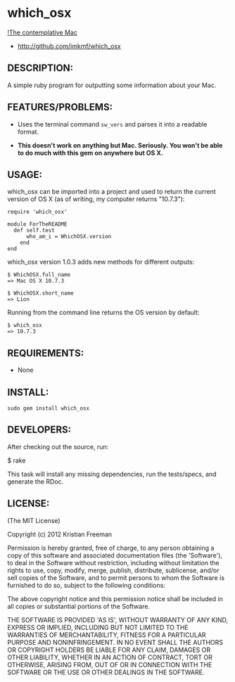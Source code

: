 # which_osx

[!The contemplative Mac](http://i.imgur.com/RNIc8.png)

- http://github.com/imkmf/which_osx

## DESCRIPTION:

A simple ruby program for outputting some information about your Mac.

## FEATURES/PROBLEMS:

- Uses the terminal command `sw_vers` and parses it into a readable format.

- **This doesn't work on anything but Mac. Seriously. You won't be able to do much with this gem on anywhere but OS X.**

## USAGE:

which_osx can be imported into a project and used to return the current version of OS X (as of writing, my computer returns "10.7.3"):

    require 'which_osx'

    module ForTheREADME
      def self.test
          who_am_i = WhichOSX.version
        end
    end

which_osx version 1.0.3 adds new methods for different outputs:

    $ WhichOSX.full_name
    => Mac OS X 10.7.3

    $ WhichOSX.short_name
    => Lion

Running from the command line returns the OS version by default:

    $ which_osx   
    => 10.7.3

## REQUIREMENTS:

- None

## INSTALL:

    sudo gem install which_osx

## DEVELOPERS:

After checking out the source, run:

  $ rake

This task will install any missing dependencies, run the tests/specs,
and generate the RDoc.

## LICENSE:

(The MIT License)

Copyright (c) 2012 Kristian Freeman

Permission is hereby granted, free of charge, to any person obtaining
a copy of this software and associated documentation files (the
'Software'), to deal in the Software without restriction, including
without limitation the rights to use, copy, modify, merge, publish,
distribute, sublicense, and/or sell copies of the Software, and to
permit persons to whom the Software is furnished to do so, subject to
the following conditions:

The above copyright notice and this permission notice shall be
included in all copies or substantial portions of the Software.

THE SOFTWARE IS PROVIDED 'AS IS', WITHOUT WARRANTY OF ANY KIND,
EXPRESS OR IMPLIED, INCLUDING BUT NOT LIMITED TO THE WARRANTIES OF
MERCHANTABILITY, FITNESS FOR A PARTICULAR PURPOSE AND NONINFRINGEMENT.
IN NO EVENT SHALL THE AUTHORS OR COPYRIGHT HOLDERS BE LIABLE FOR ANY
CLAIM, DAMAGES OR OTHER LIABILITY, WHETHER IN AN ACTION OF CONTRACT,
TORT OR OTHERWISE, ARISING FROM, OUT OF OR IN CONNECTION WITH THE
SOFTWARE OR THE USE OR OTHER DEALINGS IN THE SOFTWARE.